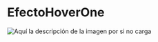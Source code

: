 # EfectoHoverOne
![Aquí la descripción de la imagen por si no carga](https://raw.githubusercontent.com/parzibyte/WaterPy/master/assets/ImagenV1.png)
